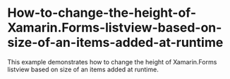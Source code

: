 # How-to-change-the-height-of-Xamarin.Forms-listview-based-on-size-of-an-items-added-at-runtime
This example demonstrates how to change the height of Xamarin.Forms listview based on size of an items added at runtime.
